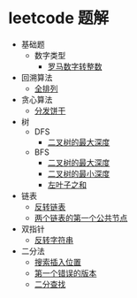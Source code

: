 # leetcode 题解

- 基础题
    - 数字类型
        - [罗马数字转整数](/magic-code/leetcode/romanToInt.md)
- 回溯算法
    - [全排列](/magic-code/leetcode/permutations.md)
- 贪心算法
    - [分发饼干](/magic-code/leetcode/assign-cookies.md)
- 树
    - DFS
        - [二叉树的最大深度](/magic-code/leetcode/tree-maxDepth-dfs.md)
    - BFS
        - [二叉树的最大深度](/magic-code/leetcode/tree-maxDepth-bfs.md)
        - [二叉树的最小深度](/magic-code/leetcode/tree-minDepth.md)
        - [左叶子之和](/magic-code/leetcode/sum-of-left-leaves.md)
- 链表
    - [反转链表](/magic-code/leetcode/reverse-list.md)
    - [两个链表的第一个公共节点](/magic-code/leetcode/get-intersection-node.md)
- 双指针
    - [反转字符串](/magic-code/leetcode/reverse-string.md)
- 二分法
    - [搜索插入位置](/magic-code/leetcode/search-insert.md)
    - [第一个错误的版本](/magic-code/leetcode/first-wrong-version.md)
    - [二分查找](/magic-code/leetcode/binary-search.md)